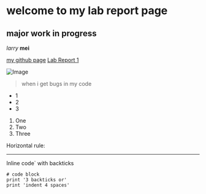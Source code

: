 welcome to my lab report page
=========
## major work in progress

_larry_ __mei__

[my github page](https://github.com/lmeiucsd)
[Lab Report 1](index.html)

![Image](https://cdn.discordapp.com/attachments/730953893181390851/930675929141882930/image0.webp)

> when i get bugs in my code

* 1
* 2
* 3

1. One
2. Two
3. Three

Horizontal rule:

---

Inline code` with backticks

```
# code block
print '3 backticks or'
print 'indent 4 spaces'
```


